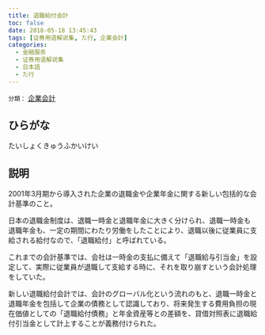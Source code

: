 ```yaml
---
title: 退職給付会計
toc: false
date: 2018-05-18 13:45:43
tags: [证券用语解说集, た行, 企業会計]
categories:
  - 金融服务
  - 证券用语解说集
  - 日本語
  - た行
---
```


`分類：` [企業会計](/tags/企業会計/)

## ひらがな

たいしょくきゅうふかいけい

## 説明

2001年3月期から導入された企業の退職金や企業年金に関する新しい包括的な会計基準のこと。

日本の退職金制度は、退職一時金と退職年金に大きく分けられ、退職一時金も退職年金も、一定の期間にわたり労働をしたことにより、退職以後に従業員に支給される給付なので、「退職給付」と呼ばれている。

これまでの会計基準では、会社は一時金の支払に備えて「退職給与引当金」を設定して、実際に従業員が退職して支給する時に、それを取り崩すという会計処理をしていた。

新しい退職給付会計では、会計のグローバル化という流れのもと、退職一時金と退職年金を包括して企業の債務として認識しており、将来発生する費用負担の現在価値としての「退職給付債務」と年金資産等との差額を、貸借対照表に退職給付引当金として計上することが義務付けられた。
